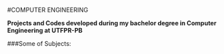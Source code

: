 #COMPUTER ENGINEERING

**Projects and Codes developed during my bachelor degree in Computer Engineering at UTFPR-PB**

###Some of Subjects: